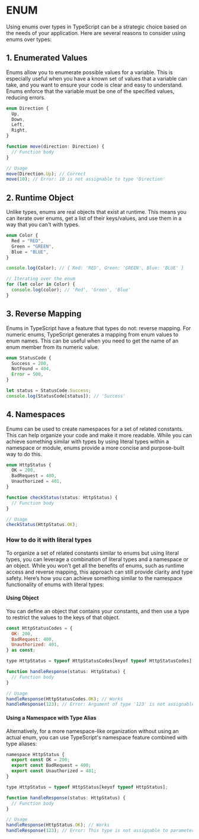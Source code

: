 # ENUM

Using enums over types in TypeScript can be a strategic choice based on the needs of your application. Here are several reasons to consider using enums over types:

## 1. Enumerated Values

Enums allow you to enumerate possible values for a variable. This is especially useful when you have a known set of values that a variable can take, and you want to ensure your code is clear and easy to understand. Enums enforce that the variable must be one of the specified values, reducing errors.

```javascript
enum Direction {
  Up,
  Down,
  Left,
  Right,
}

function move(direction: Direction) {
  // Function body
}

// Usage
move(Direction.Up); // Correct
move(10); // Error: 10 is not assignable to type 'Direction'
```

## 2. Runtime Object

Unlike types, enums are real objects that exist at runtime. This means you can iterate over enums, get a list of their keys/values, and use them in a way that you can't with types.

```javascript
enum Color {
  Red = "RED",
  Green = "GREEN",
  Blue = "BLUE",
}

console.log(Color); // { Red: 'RED', Green: 'GREEN', Blue: 'BLUE' }

// Iterating over the enum
for (let color in Color) {
  console.log(color); // 'Red', 'Green', 'Blue'
}
```

## 3. Reverse Mapping

Enums in TypeScript have a feature that types do not: reverse mapping. For numeric enums, TypeScript generates a mapping from enum values to enum names. This can be useful when you need to get the name of an enum member from its numeric value.

```javascript
enum StatusCode {
  Success = 200,
  NotFound = 404,
  Error = 500,
}

let status = StatusCode.Success;
console.log(StatusCode[status]); // 'Success'
```

## 4. Namespaces

Enums can be used to create namespaces for a set of related constants. This can help organize your code and make it more readable. While you can achieve something similar with types by using literal types within a namespace or module, enums provide a more concise and purpose-built way to do this.

```javascript
enum HttpStatus {
  OK = 200,
  BadRequest = 400,
  Unauthorized = 401,
}

function checkStatus(status: HttpStatus) {
  // Function body
}

// Usage
checkStatus(HttpStatus.OK);
```

### How to do it with literal types

To organize a set of related constants similar to enums but using literal types, you can leverage a combination of literal types and a namespace or an object. While you won't get all the benefits of enums, such as runtime access and reverse mapping, this approach can still provide clarity and type safety. Here’s how you can achieve something similar to the namespace functionality of enums with literal types:

#### Using Object

You can define an object that contains your constants, and then use a type to restrict the values to the keys of that object.

```javascript
const HttpStatusCodes = {
  OK: 200,
  BadRequest: 400,
  Unauthorized: 401,
} as const;

type HttpStatus = typeof HttpStatusCodes[keyof typeof HttpStatusCodes];

function handleResponse(status: HttpStatus) {
  // Function body
}

// Usage
handleResponse(HttpStatusCodes.OK); // Works
handleResponse(123); // Error: Argument of type '123' is not assignable to parameter of type 'HttpStatus'.
```

#### Using a Namespace with Type Alias

Alternatively, for a more namespace-like organization without using an actual enum, you can use TypeScript's namespace feature combined with type aliases:

```javascript
namespace HttpStatus {
  export const OK = 200;
  export const BadRequest = 400;
  export const Unauthorized = 401;
}

type HttpStatus = typeof HttpStatus[keyof typeof HttpStatus];

function handleResponse(status: HttpStatus) {
  // Function body
}

// Usage
handleResponse(HttpStatus.OK); // Works
handleResponse(123); // Error: This type is not assignable to parameter of type 'HttpStatus'.
```